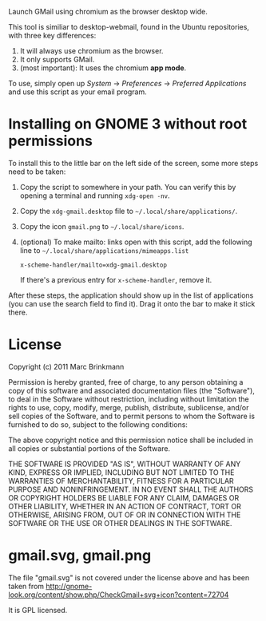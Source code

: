Launch GMail using chromium as the browser desktop wide.

This tool is similiar to desktop-webmail, found in the Ubuntu repositories,
with three key differences:

  1. It will always use chromium as the browser.
  2. It only supports GMail.
  3. (most important): It uses the chromium **app mode**.

To use, simply open up *System* -> *Preferences* -> *Preferred Applications*
and use this script as your email program.

Installing on GNOME 3 without root permissions
==============================================
To install this to the little bar on the left side of the screen, some more
steps need to be taken:

  1. Copy the script to somewhere in your path. You can verify this by opening
     a terminal and running `xdg-open -nv`.
  2. Copy the `xdg-gmail.desktop` file to `~/.local/share/applications/`.
  3. Copy the icon `gmail.png` to `~/.local/share/icons`.
  4. (optional) To make mailto: links open with this script, add the following
     line to `~/.local/share/applications/mimeapps.list`

     `x-scheme-handler/mailto=xdg-gmail.desktop`

     If there's a previous entry for `x-scheme-handler`, remove it.

After these steps, the application should show up in the list of applications
(you can use the search field to find it). Drag it onto the bar to make it
stick there.

License
=======
Copyright (c) 2011 Marc Brinkmann

Permission is hereby granted, free of charge, to any person obtaining a copy
of this software and associated documentation files (the "Software"), to deal
in the Software without restriction, including without limitation the rights
to use, copy, modify, merge, publish, distribute, sublicense, and/or sell
copies of the Software, and to permit persons to whom the Software is
furnished to do so, subject to the following conditions:

The above copyright notice and this permission notice shall be included in
all copies or substantial portions of the Software.

THE SOFTWARE IS PROVIDED "AS IS", WITHOUT WARRANTY OF ANY KIND, EXPRESS OR
IMPLIED, INCLUDING BUT NOT LIMITED TO THE WARRANTIES OF MERCHANTABILITY,
FITNESS FOR A PARTICULAR PURPOSE AND NONINFRINGEMENT. IN NO EVENT SHALL THE
AUTHORS OR COPYRIGHT HOLDERS BE LIABLE FOR ANY CLAIM, DAMAGES OR OTHER
LIABILITY, WHETHER IN AN ACTION OF CONTRACT, TORT OR OTHERWISE, ARISING FROM,
OUT OF OR IN CONNECTION WITH THE SOFTWARE OR THE USE OR OTHER DEALINGS IN
THE SOFTWARE.

gmail.svg, gmail.png
====================
The file "gmail.svg" is not covered under the license above and has been taken
from http://gnome-look.org/content/show.php/CheckGmail+svg+icon?content=72704

It is GPL licensed.
